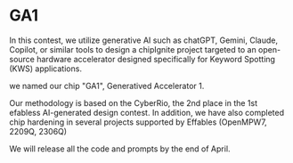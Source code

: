 # GA1
In this contest, we  utilize generative AI such as chatGPT, Gemini, Claude, Copilot, or similar tools to design a chipIgnite project targeted to an open-source hardware accelerator designed specifically for Keyword Spotting (KWS) applications.

we named our chip "GA1", Generatived Accelerator 1.

Our methodology is based on the CyberRio, the 2nd place in the 1st efabless AI-generated design contest. In addition, we have also completed chip hardening in several projects supported by Effables (OpenMPW7, 2209Q, 2306Q)

We will release all the code and prompts by the end of April.


